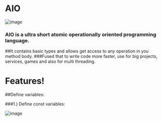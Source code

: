# AIO 

![image](https://user-images.githubusercontent.com/22048950/39088894-46e43e94-45c3-11e8-838a-cae1fae978c2.png)

### **AIO** is a ultra short atomic operationally oriented programming language.
##It contains basic types and allows get access to any operation in you method body.
###Fused that to write code more faster, use for big projects, services, games and also for multi threading.

# Features!

##Define variables:

###1.) Define const variables:

![image](https://user-images.githubusercontent.com/22048950/42229842-1c42363a-7ef0-11e8-8b86-5203e0fb6784.png)